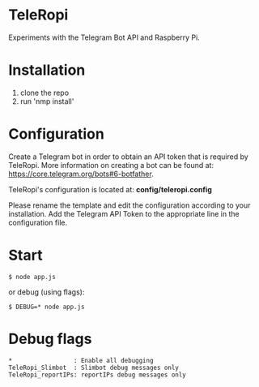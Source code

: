 TeleRopi
===
Experiments with the Telegram Bot API and Raspberry Pi.

Installation
===

1. clone the repo
2. run 'nmp install'

Configuration
===
Create a Telegram bot in order to obtain an API token that is required
by TeleRopi. More information on creating a bot can be found at:
https://core.telegram.org/bots#6-botfather.

TeleRopi's configuration is located at: __config/teleropi.config__

Please rename the template and edit the configuration according to your
installation. Add the Telegram API Token to the appropriate line in the
configuration file.

Start
===
```
$ node app.js
```

or debug (using flags):

```
$ DEBUG=* node app.js
```

Debug flags
===
```
*                 : Enable all debugging
TeleRopi_Slimbot  : Slimbot debug messages only
TeleRopi_reportIPs: reportIPs debug messages only
```
